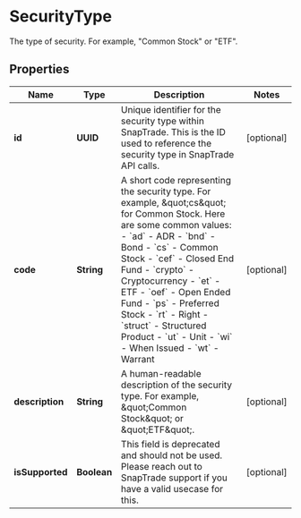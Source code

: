 

# SecurityType

The type of security. For example, \"Common Stock\" or \"ETF\".

## Properties

| Name | Type | Description | Notes |
|------------ | ------------- | ------------- | -------------|
|**id** | **UUID** | Unique identifier for the security type within SnapTrade. This is the ID used to reference the security type in SnapTrade API calls. |  [optional] |
|**code** | **String** | A short code representing the security type. For example, \&quot;cs\&quot; for Common Stock. Here are some common values:   - &#x60;ad&#x60; - ADR   - &#x60;bnd&#x60; - Bond   - &#x60;cs&#x60; - Common Stock   - &#x60;cef&#x60; - Closed End Fund   - &#x60;crypto&#x60; - Cryptocurrency   - &#x60;et&#x60; - ETF   - &#x60;oef&#x60; - Open Ended Fund   - &#x60;ps&#x60; - Preferred Stock   - &#x60;rt&#x60; - Right   - &#x60;struct&#x60; - Structured Product   - &#x60;ut&#x60; - Unit   - &#x60;wi&#x60; - When Issued   - &#x60;wt&#x60; - Warrant  |  [optional] |
|**description** | **String** | A human-readable description of the security type. For example, \&quot;Common Stock\&quot; or \&quot;ETF\&quot;. |  [optional] |
|**isSupported** | **Boolean** | This field is deprecated and should not be used. Please reach out to SnapTrade support if you have a valid usecase for this. |  [optional] |



